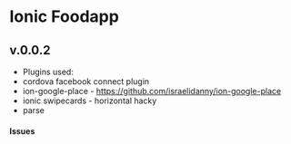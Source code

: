 Ionic Foodapp
=============

## v.0.0.2 
* Plugins used:
* cordova facebook connect plugin
* ion-google-place - https://github.com/israelidanny/ion-google-place
* ionic swipecards - horizontal hacky
* parse

#### Issues

